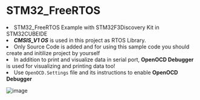 <h1>STM32_FreeRTOS</h1>

<li>STM32_FreeRTOS Example with STM32F3Discovery Kit in STM32CUBEIDE</li>

<li><i><b>CMSIS_V1 OS</b></i> is used in this project as RTOS Library.</li>

<li>Only Source Code is added and for using this sample code you should create and initilize project by yourself</li>

<li>In addition to print and visualize data in serial port, <b>OpenOCD Debugger</b> is used for visualizing and printing data too!</li>

<li>Use <code>OpenOCD.Settings</code> file and its instructions to enable <b>OpenOCD Debugger</b></li>

![image](https://github.com/MuhammadRezaHeidary/STM32_FreeRTOS/assets/50994989/a357ad40-bffa-4a89-9200-ced01092da1a)
